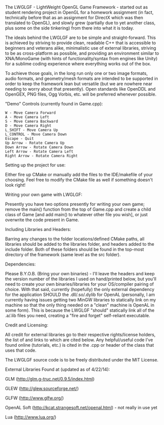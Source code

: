 The LWGLGF - LightWeight OpenGL Game Framework - started out as student rendering project in OpenGL for a homework
assignment (in fact, technically before that as an assignment for DirectX which was then translated to OpenGL), and
slowly grew (partially due to yet another class, plus some on the side tinkering) from there into what it is today.

The ideals behind the LWGLGF are to be simple and straight-forward. This is achieved by striving to provide clean,
readable C++ that is accessible to beginners and veterans alike, minimalistic use of external libraries,
striving to be as cross-platform as possible, and providing an environment similar to XNA/MonoGame (with hints of
functionality/syntax from engines like Unity) for a sublime coding experience where everything works out of the box.

To achieve those goals, in the long run only one or two image formats, audio formats, and geometry/mesh formats are
intended to be supported in order to keep the framework lean but versatile (but we are nowhere near needing to worry
about that presently). Open standards like OpenDDL and OpenGEX, PNG files, Ogg Vorbis, etc. will be preferred whenever
possible.

"Demo" Controls (currently found in Game.cpp):

	W - Move Camera Forward
	A - Move Camera Left
	S - Move Camera Backward
	D - Move Camera Right
	L_SHIFT - Move Camera Up
	L_CONTROL - Move Camera Down
	Escape - Quit
	Up Arrow - Rotate Camera Up
	Down Arrow - Rotate Camera Down
	Left Arrow - Rotate Camera Left
	Right Arrow - Rotate Camera Right

Setting up the project for use:

Either fire up CMake or manually add the files to the IDE/makefile of your choosing. Feel free to modify the CMake file as well if something doesn't look right!

Writing your own game with LWGLGF:

Presently you have two options presently for writing your own game; remove the main() function from the top of Game.cpp and create a child class of Game [and add main() to whatever other file you wish], or just overwrite the code present in Game.

Including Libraries and Headers:

Barring any changes to the folder locations/defined CMake paths, all libraries should be added to the libraries folder, and headers added to the include folder. Both of these folders should be found in the top-most directory of the framework (same level as the src folder).
							
Dependencies:

Please B.Y.O.B. (Bring your own binaries) - I'll leave the headers and keep the version number of the libraries I used on hand/printed below, but you'll need to create your own binaries/libraries for your OS/compiler pairing of choice. With that said, currently (hopefully) the only external dependency for the application SHOULD the .dll/.so/.dylib for OpenAL (personally, I am currently having issues getting two MinGW libraries to statically link on my machine so that the only thing needed on a "clean" machine is OpenAL in some form). This is because the LWGLGF "should" statically link all of the .a/.lib files you need, creating a "fire and forget" self-reliant executable.

Credit and Licensing:

All credit for external libraries go to their respective rights/license holders, the list of and links to which are cited
below. Any helpful/useful code I've found online (tutorials, etc.) is cited in the .cpp or header of the class that uses that code.

The LWGLGF source code is to be freely distributed under the MIT License.

External Libraries Found at (updated as of 4/22/14):

GLM (http://glm.g-truc.net/0.9.5/index.html)

GLEW (http://glew.sourceforge.net/)

GLFW (http://www.glfw.org/)

OpenAL Soft (http://kcat.strangesoft.net/openal.html) - not really in use yet

Lua (http://www.lua.org/)
